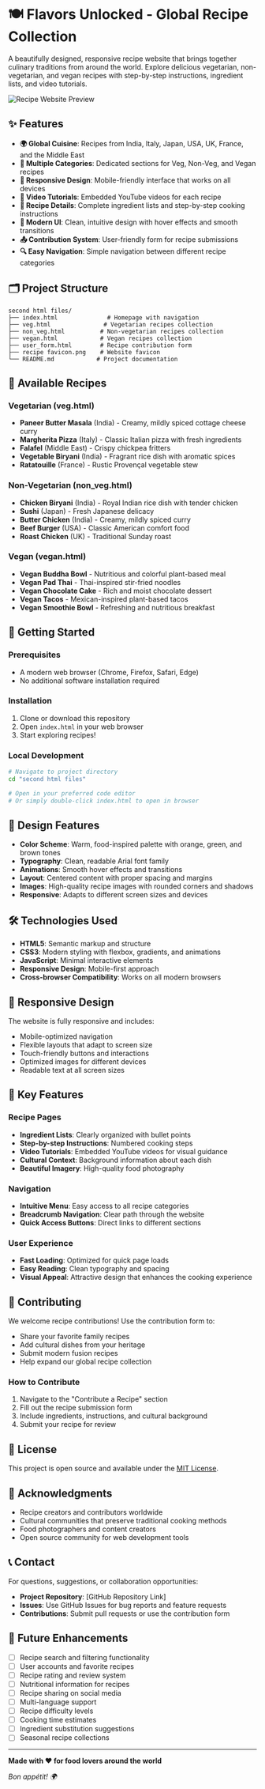 # 🍽️ Flavors Unlocked - Global Recipe Collection

A beautifully designed, responsive recipe website that brings together culinary traditions from around the world. Explore delicious vegetarian, non-vegetarian, and vegan recipes with step-by-step instructions, ingredient lists, and video tutorials.

![Recipe Website Preview](recipe%20favicon.png)

## ✨ Features

- **🌍 Global Cuisine**: Recipes from India, Italy, Japan, USA, UK, France, and the Middle East
- **🥗 Multiple Categories**: Dedicated sections for Veg, Non-Veg, and Vegan recipes
- **📱 Responsive Design**: Mobile-friendly interface that works on all devices
- **🎥 Video Tutorials**: Embedded YouTube videos for each recipe
- **📝 Recipe Details**: Complete ingredient lists and step-by-step cooking instructions
- **🎨 Modern UI**: Clean, intuitive design with hover effects and smooth transitions
- **📤 Contribution System**: User-friendly form for recipe submissions
- **🔍 Easy Navigation**: Simple navigation between different recipe categories

## 🗂️ Project Structure

```
second html files/
├── index.html              # Homepage with navigation
├── veg.html               # Vegetarian recipes collection
├── non_veg.html          # Non-vegetarian recipes collection
├── vegan.html            # Vegan recipes collection
├── user_form.html        # Recipe contribution form
├── recipe favicon.png    # Website favicon
└── README.md            # Project documentation
```

## 🍳 Available Recipes

### Vegetarian (veg.html)
- **Paneer Butter Masala** (India) - Creamy, mildly spiced cottage cheese curry
- **Margherita Pizza** (Italy) - Classic Italian pizza with fresh ingredients
- **Falafel** (Middle East) - Crispy chickpea fritters
- **Vegetable Biryani** (India) - Fragrant rice dish with aromatic spices
- **Ratatouille** (France) - Rustic Provençal vegetable stew

### Non-Vegetarian (non_veg.html)
- **Chicken Biryani** (India) - Royal Indian rice dish with tender chicken
- **Sushi** (Japan) - Fresh Japanese delicacy
- **Butter Chicken** (India) - Creamy, mildly spiced curry
- **Beef Burger** (USA) - Classic American comfort food
- **Roast Chicken** (UK) - Traditional Sunday roast

### Vegan (vegan.html)
- **Vegan Buddha Bowl** - Nutritious and colorful plant-based meal
- **Vegan Pad Thai** - Thai-inspired stir-fried noodles
- **Vegan Chocolate Cake** - Rich and moist chocolate dessert
- **Vegan Tacos** - Mexican-inspired plant-based tacos
- **Vegan Smoothie Bowl** - Refreshing and nutritious breakfast

## 🚀 Getting Started

### Prerequisites
- A modern web browser (Chrome, Firefox, Safari, Edge)
- No additional software installation required

### Installation
1. Clone or download this repository
2. Open `index.html` in your web browser
3. Start exploring recipes!

### Local Development
```bash
# Navigate to project directory
cd "second html files"

# Open in your preferred code editor
# Or simply double-click index.html to open in browser
```

## 🎨 Design Features

- **Color Scheme**: Warm, food-inspired palette with orange, green, and brown tones
- **Typography**: Clean, readable Arial font family
- **Animations**: Smooth hover effects and transitions
- **Layout**: Centered content with proper spacing and margins
- **Images**: High-quality recipe images with rounded corners and shadows
- **Responsive**: Adapts to different screen sizes and devices

## 🛠️ Technologies Used

- **HTML5**: Semantic markup and structure
- **CSS3**: Modern styling with flexbox, gradients, and animations
- **JavaScript**: Minimal interactive elements
- **Responsive Design**: Mobile-first approach
- **Cross-browser Compatibility**: Works on all modern browsers

## 📱 Responsive Design

The website is fully responsive and includes:
- Mobile-optimized navigation
- Flexible layouts that adapt to screen size
- Touch-friendly buttons and interactions
- Optimized images for different devices
- Readable text at all screen sizes

## 🌟 Key Features

### Recipe Pages
- **Ingredient Lists**: Clearly organized with bullet points
- **Step-by-step Instructions**: Numbered cooking steps
- **Video Tutorials**: Embedded YouTube videos for visual guidance
- **Cultural Context**: Background information about each dish
- **Beautiful Imagery**: High-quality food photography

### Navigation
- **Intuitive Menu**: Easy access to all recipe categories
- **Breadcrumb Navigation**: Clear path through the website
- **Quick Access Buttons**: Direct links to different sections

### User Experience
- **Fast Loading**: Optimized for quick page loads
- **Easy Reading**: Clean typography and spacing
- **Visual Appeal**: Attractive design that enhances the cooking experience

## 🤝 Contributing

We welcome recipe contributions! Use the contribution form to:
- Share your favorite family recipes
- Add cultural dishes from your heritage
- Submit modern fusion recipes
- Help expand our global recipe collection

### How to Contribute
1. Navigate to the "Contribute a Recipe" section
2. Fill out the recipe submission form
3. Include ingredients, instructions, and cultural background
4. Submit your recipe for review

## 📄 License

This project is open source and available under the [MIT License](LICENSE).

## 🙏 Acknowledgments

- Recipe creators and contributors worldwide
- Cultural communities that preserve traditional cooking methods
- Food photographers and content creators
- Open source community for web development tools

## 📞 Contact

For questions, suggestions, or collaboration opportunities:
- **Project Repository**: [GitHub Repository Link]
- **Issues**: Use GitHub Issues for bug reports and feature requests
- **Contributions**: Submit pull requests or use the contribution form

## 🔮 Future Enhancements

- [ ] Recipe search and filtering functionality
- [ ] User accounts and favorite recipes
- [ ] Recipe rating and review system
- [ ] Nutritional information for recipes
- [ ] Recipe sharing on social media
- [ ] Multi-language support
- [ ] Recipe difficulty levels
- [ ] Cooking time estimates
- [ ] Ingredient substitution suggestions
- [ ] Seasonal recipe collections

---

**Made with ❤️ for food lovers around the world**

*Bon appétit! 🌍*
